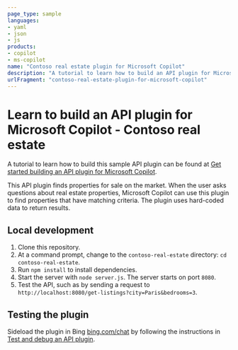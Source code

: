 ```yaml
---
page_type: sample
languages:
- yaml
- json
- js
products:
- copilot
- ms-copilot
name: "Contoso real estate plugin for Microsoft Copilot"
description: "A tutorial to learn how to build an API plugin for Microsoft Copilot"
urlFragment: "contoso-real-estate-plugin-for-microsoft-copilot"
---
```

# Learn to build an API plugin for Microsoft Copilot - Contoso real estate

A tutorial to learn how to build this sample API plugin can be found at [Get started building an API plugin for Microsoft Copilot](https://learn.microsoft.com/copilot-plugins/get-started).

This API plugin finds properties for sale on the market. When the user asks questions about real estate properties, Microsoft Copilot can use this plugin to find properties that have matching criteria. The plugin uses hard-coded data to return results.

## Local development

1.  Clone this repository.
1.  At a command prompt, change to the `contoso-real-estate` directory: `cd contoso-real-estate`.
1.  Run `npm install` to install dependencies.
1.  Start the server with `node server.js`. The server starts on port `8080`.
1.  Test the API, such as by sending a request to `http://localhost:8080/get-listings?city=Paris&bedrooms=3`.

## Testing the plugin

Sideload the plugin in Bing [bing.com/chat](https://bing.com/chat) by following the instructions in [Test and debug an API plugin](https://learn.microsoft.com/copilot-plugins/test-debug/sideload-test-plugins).
